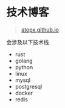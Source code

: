 # 技术博客

> [atopx.github.io](https://atopx.github.io)

会涉及以下技术栈

- rust
- golang
- python
- linux
- mysql
- postgresql
- docker
- redis
